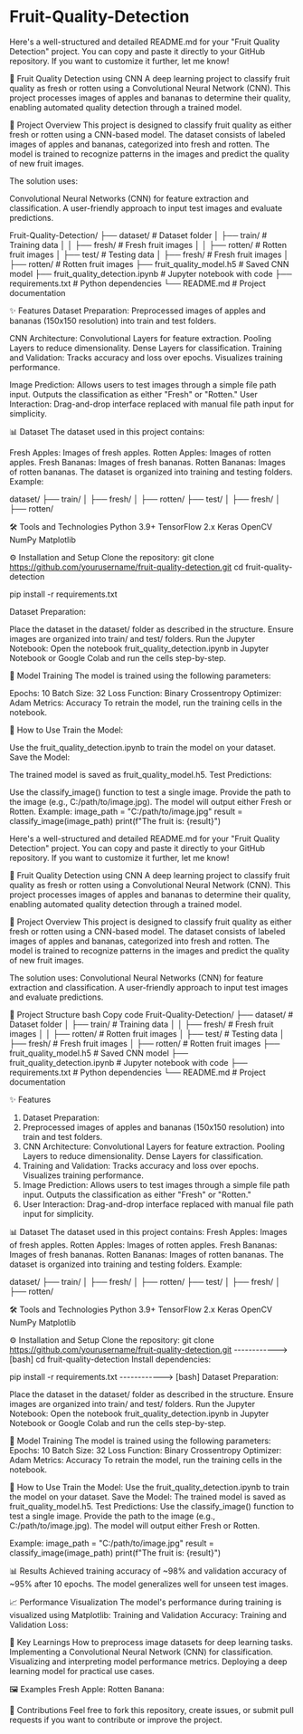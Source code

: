 # Fruit-Quality-Detection

Here's a well-structured and detailed README.md for your "Fruit Quality Detection" project. You can copy and paste it directly to your GitHub repository. If you want to customize it further, let me know!

🍎 Fruit Quality Detection using CNN
A deep learning project to classify fruit quality as fresh or rotten using a Convolutional Neural Network (CNN). This project processes images of apples and bananas to determine their quality, enabling automated quality detection through a trained model.

🚀 Project Overview
This project is designed to classify fruit quality as either fresh or rotten using a CNN-based model. The dataset consists of labeled images of apples and bananas, categorized into fresh and rotten. The model is trained to recognize patterns in the images and predict the quality of new fruit images.

The solution uses:

Convolutional Neural Networks (CNN) for feature extraction and classification.
A user-friendly approach to input test images and evaluate predictions.


Fruit-Quality-Detection/
├── dataset/                # Dataset folder
│   ├── train/              # Training data
│   │   ├── fresh/          # Fresh fruit images
│   │   ├── rotten/         # Rotten fruit images
│   ├── test/               # Testing data
│       ├── fresh/          # Fresh fruit images
│       ├── rotten/         # Rotten fruit images
├── fruit_quality_model.h5  # Saved CNN model
├── fruit_quality_detection.ipynb # Jupyter notebook with code
├── requirements.txt        # Python dependencies
└── README.md               # Project documentation

✨ Features
Dataset Preparation: Preprocessed images of apples and bananas (150x150 resolution) into train and test folders.

CNN Architecture:
Convolutional Layers for feature extraction.
Pooling Layers to reduce dimensionality.
Dense Layers for classification.
Training and Validation:
Tracks accuracy and loss over epochs.
Visualizes training performance.

Image Prediction:
Allows users to test images through a simple file path input.
Outputs the classification as either "Fresh" or "Rotten."
User Interaction:
Drag-and-drop interface replaced with manual file path input for simplicity.


📊 Dataset
The dataset used in this project contains:

Fresh Apples: Images of fresh apples.
Rotten Apples: Images of rotten apples.
Fresh Bananas: Images of fresh bananas.
Rotten Bananas: Images of rotten bananas.
The dataset is organized into training and testing folders. Example:

dataset/
├── train/
│   ├── fresh/
│   ├── rotten/
├── test/
│   ├── fresh/
│   ├── rotten/

🛠️ Tools and Technologies
Python 3.9+
TensorFlow 2.x
Keras
OpenCV
NumPy
Matplotlib

⚙️ Installation and Setup
Clone the repository:
git clone https://github.com/yourusername/fruit-quality-detection.git
cd fruit-quality-detection

pip install -r requirements.txt

Dataset Preparation:

Place the dataset in the dataset/ folder as described in the structure.
Ensure images are organized into train/ and test/ folders.
Run the Jupyter Notebook: Open the notebook fruit_quality_detection.ipynb in Jupyter Notebook or Google Colab and run the cells step-by-step.

🧠 Model Training
The model is trained using the following parameters:

Epochs: 10
Batch Size: 32
Loss Function: Binary Crossentropy
Optimizer: Adam
Metrics: Accuracy
To retrain the model, run the training cells in the notebook.

🎯 How to Use
Train the Model:

Use the fruit_quality_detection.ipynb to train the model on your dataset.
Save the Model:

The trained model is saved as fruit_quality_model.h5.
Test Predictions:

Use the classify_image() function to test a single image.
Provide the path to the image (e.g., C:/path/to/image.jpg).
The model will output either Fresh or Rotten.
Example:
image_path = "C:/path/to/image.jpg"
result = classify_image(image_path)
print(f"The fruit is: {result}")

Here's a well-structured and detailed README.md for your "Fruit Quality Detection" project. You can copy and paste it directly to your GitHub repository. If you want to customize it further, let me know!

🍎 Fruit Quality Detection using CNN
A deep learning project to classify fruit quality as fresh or rotten using a Convolutional Neural Network (CNN). This project processes images of apples and bananas to determine their quality, enabling automated quality detection through a trained model.

🚀 Project Overview
This project is designed to classify fruit quality as either fresh or rotten using a CNN-based model. The dataset consists of labeled images of apples and bananas, categorized into fresh and rotten. The model is trained to recognize patterns in the images and predict the quality of new fruit images.

The solution uses:
Convolutional Neural Networks (CNN) for feature extraction and classification.
A user-friendly approach to input test images and evaluate predictions.

📂 Project Structure
bash
Copy code
Fruit-Quality-Detection/
├── dataset/                # Dataset folder
│   ├── train/              # Training data
│   │   ├── fresh/          # Fresh fruit images
│   │   ├── rotten/         # Rotten fruit images
│   ├── test/               # Testing data
│       ├── fresh/          # Fresh fruit images
│       ├── rotten/         # Rotten fruit images
├── fruit_quality_model.h5  # Saved CNN model
├── fruit_quality_detection.ipynb # Jupyter notebook with code
├── requirements.txt        # Python dependencies
└── README.md               # Project documentation

✨ Features
1. Dataset Preparation:
2. Preprocessed images of apples and bananas (150x150 resolution) into train and test folders.
3. CNN Architecture:
Convolutional Layers for feature extraction.
Pooling Layers to reduce dimensionality.
Dense Layers for classification.
4. Training and Validation:
Tracks accuracy and loss over epochs.
Visualizes training performance.
5. Image Prediction:
Allows users to test images through a simple file path input.
Outputs the classification as either "Fresh" or "Rotten."
6. User Interaction:
Drag-and-drop interface replaced with manual file path input for simplicity.

📊 Dataset
The dataset used in this project contains:
Fresh Apples: Images of fresh apples.
Rotten Apples: Images of rotten apples.
Fresh Bananas: Images of fresh bananas.
Rotten Bananas: Images of rotten bananas.
The dataset is organized into training and testing folders.
Example:

dataset/
├── train/
│   ├── fresh/
│   ├── rotten/
├── test/
│   ├── fresh/
│   ├── rotten/

🛠️ Tools and Technologies
Python 3.9+
TensorFlow 2.x
Keras
OpenCV
NumPy
Matplotlib

⚙️ Installation and Setup
Clone the repository:
git clone https://github.com/yourusername/fruit-quality-detection.git ------------> [bash]
cd fruit-quality-detection
Install dependencies:

pip install -r requirements.txt ------------> [bash]
Dataset Preparation:

Place the dataset in the dataset/ folder as described in the structure.
Ensure images are organized into train/ and test/ folders.
Run the Jupyter Notebook: Open the notebook fruit_quality_detection.ipynb in Jupyter Notebook or Google Colab and run the cells step-by-step.

🧠 Model Training
The model is trained using the following parameters:
Epochs: 10
Batch Size: 32
Loss Function: Binary Crossentropy
Optimizer: Adam
Metrics: Accuracy
To retrain the model, run the training cells in the notebook.

🎯 How to Use
Train the Model:
Use the fruit_quality_detection.ipynb to train the model on your dataset.
Save the Model:
The trained model is saved as fruit_quality_model.h5.
Test Predictions:
Use the classify_image() function to test a single image.
Provide the path to the image (e.g., C:/path/to/image.jpg).
The model will output either Fresh or Rotten.

Example:
image_path = "C:/path/to/image.jpg"
result = classify_image(image_path)
print(f"The fruit is: {result}")

📊 Results
Achieved training accuracy of ~98% and validation accuracy of ~95% after 10 epochs.
The model generalizes well for unseen test images.

📈 Performance Visualization
The model's performance during training is visualized using Matplotlib:
Training and Validation Accuracy:
Training and Validation Loss:

🔑 Key Learnings
How to preprocess image datasets for deep learning tasks.
Implementing a Convolutional Neural Network (CNN) for classification.
Visualizing and interpreting model performance metrics.
Deploying a deep learning model for practical use cases.

🖼️ Examples
Fresh Apple:
Rotten Banana:

🤝 Contributions
Feel free to fork this repository, create issues, or submit pull requests if you want to contribute or improve the project.
